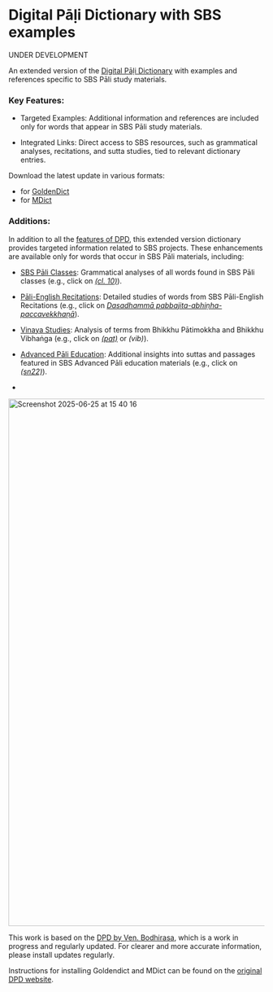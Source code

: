 # Digital Pāḷi Dictionary with SBS examples

UNDER DEVELOPMENT

An extended version of the [Digital Pāḷi Dictionary](https://digitalpalidictionary.github.io/) with examples and references specific to SBS Pāli study materials.

### Key Features:

- Targeted Examples: Additional information and references are included only for words that appear in SBS Pāli study materials.

- Integrated Links: Direct access to SBS resources, such as grammatical analyses, recitations, and sutta studies, tied to relevant dictionary entries.

Download the latest update in various formats:
- for [GoldenDict](https://github.com/sasanarakkha/dpd-db-sbs/releases/latest/download/dpd+sbs-goldendict.zip)
- for [MDict](https://github.com/sasanarakkha/dpd-db-sbs/releases/latest/download/dpd+sbs-mdict.zip)

### Additions:

In addition to all the [features of DPD](https://digitalpalidictionary.github.io/features.html), this extended version dictionary provides targeted information related to SBS projects. These enhancements are available only for words that occur in SBS Pāli materials, including: 

- [SBS Pāli Classes](https://sasanarakkha.github.io/study-tools/pali-class/pali-class.html): Grammatical analyses of all words found in SBS Pāli classes (e.g., click on [*(cl. 10)*](https://docs.google.com/document/d/11qnZ0ZmhmCCMv8A8cypJbBEtTkJogwHapQevFFknukA/#heading=h.t1bc1uitkobu)).

- [Pāli-English Recitations](https://sasanarakkha.github.io/study-tools/sbs-per-analysis.html): Detailed studies of words from SBS Pāli-English Recitations (e.g., click on [*Dasadhammā pabbajita-abhiṇha-paccavekkhaṇā*](https://docs.google.com/document/d/1-6yapQqB0s7WdX7GijzXCeni5QmPhp4Xd7lVqovaNcA/)).

- [Vinaya Studies](https://sasanarakkha.github.io/study-tools/pali-class/patimokkha-class.html): Analysis of terms from Bhikkhu Pātimokkha and Bhikkhu Vibhaṅga (e.g., click on [*(pat)*](https://sasanarakkha.github.io/study-tools/bhikkhu_patimokkha/main.html) or *(vib)*).

- [Advanced Pāli Education](https://sasanarakkha.github.io/study-tools/pali-class/pali-class-adv.html): Additional insights into suttas and passages featured in SBS Advanced Pāli education materials (e.g., click on [*(sn22)*](https://docs.google.com/document/d/1kt-OP0fUHEjR4pmc72ZljK8XD9oirssI1fMvfTvOhKw/)).
- 

<img width="1036" alt="Screenshot 2025-06-25 at 15 40 16" src="https://github.com/user-attachments/assets/25060c06-d631-4fd1-a83a-d06522cfaa5a" />


This work is based on the [DPD by Ven. Bodhirasa](https://digitalpalidictionary.github.io/), which is a work in progress and regularly updated. For clearer and more accurate information, please install updates regularly.

Instructions for installing Goldendict and MDict can be found on the [original DPD website](https://digitalpalidictionary.github.io/titlepage.html).
